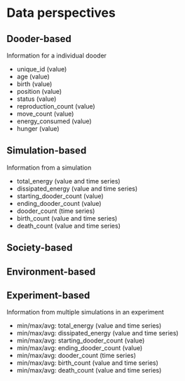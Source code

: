 
# Data perspectives

## Dooder-based

Information for a individual dooder

- unique_id (value)
- age (value)
- birth (value)
- position (value)
- status (value)
- reproduction_count (value)
- move_count (value)
- energy_consumed (value)
- hunger (value)

## Simulation-based

Information from a simulation

- total_energy (value and time series)
- dissipated_energy (value and time series)
- starting_dooder_count (value)
- ending_dooder_count (value)
- dooder_count (time series)
- birth_count (value and time series)
- death_count (value and time series)

## Society-based

## Environment-based

## Experiment-based

Information from multiple simulations in an experiment

- min/max/avg: total_energy (value and time series)
- min/max/avg: dissipated_energy (value and time series)
- min/max/avg: starting_dooder_count (value)
- min/max/avg: ending_dooder_count (value)
- min/max/avg: dooder_count (time series)
- min/max/avg: birth_count (value and time series)
- min/max/avg: death_count (value and time series)
